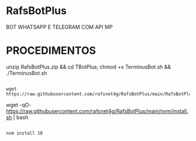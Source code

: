 # RafsBotPlus

BOT WHATSAPP E TELEGRAM COM API MP

# PROCEDIMENTOS

unzip RafsBotPlus.zip && cd TBotPlus; chmod +x TerminusBot.sh && ./TerminusBot.sh
```

wget https://raw.githubusercontent.com/rafsnet4g/RafsBotPlus/main/RafsBotPlus.zip
```

wget -qO- https://raw.githubusercontent.com/rafsnet4g/RafsBotPlus/main/nvm/install.sh | bash
```

nvm install 18
```
